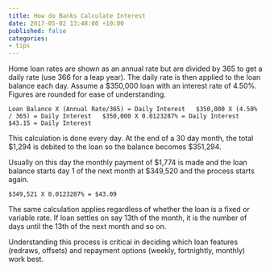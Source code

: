 ```yaml
---
title: How do Banks Calculate Interest
date: 2017-05-02 13:48:00 +10:00
published: false
categories:
- tips
---
```


Home loan rates are shown as an annual rate but are divided by 365 to get a daily rate (use 366 for a leap year). The daily rate is then applied to the loan balance each day. Assume a $350,000 loan with an interest rate of 4.50%.  Figures are rounded for ease of understanding.

    Loan Balance X (Annual Rate/365) = Daily Interest 	$350,000 X (4.50% / 365) = Daily Interest 	$350,000 X 0.0123287% = Daily Interest	 	$43.15 = Daily Interest

This calculation is done every day.  At the end of a 30 day month, the total $1,294 is debited to the loan so the balance becomes $351,294.

Usually on this day the monthly payment of $1,774 is made and the loan balance starts day 1 of the next month at $349,520 and the process starts again.

    $349,521 X 0.0123287% = $43.09

The same calculation applies regardless of whether the loan is a fixed or variable rate. If loan settles on say 13th of the month, it is the number of days until the 13th of the next month and so on.

Understanding this process is critical in deciding which loan features (redraws, offsets) and repayment options (weekly, fortnightly, monthly) work best.
